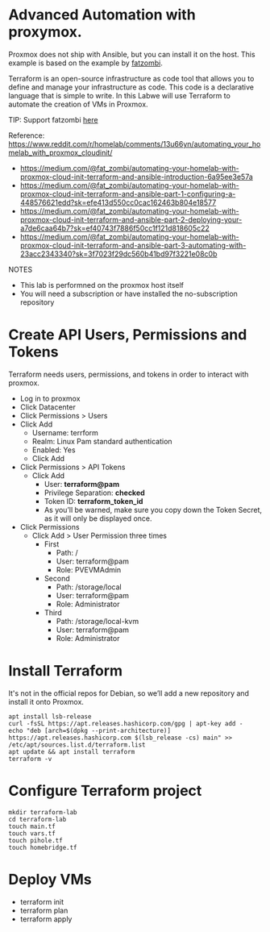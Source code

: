 # Advanced Automation with proxymox.
Proxmox does not ship with Ansible, but you can install it on the host. This example is based on the example by [fatzombi](https://medium.com/@fat_zombi).

Terraform is an open-source infrastructure as code tool that allows you to define and manage your infrastructure as code. This code is a declarative language that is simple to write. In this Labwe will use Terraform to automate the creation of VMs in Proxmox.

TIP: Support fatzombi [here](https://www.buymeacoffee.com/fatzombi)

Reference: https://www.reddit.com/r/homelab/comments/13u66yn/automating_your_homelab_with_proxmox_cloudinit/
- https://medium.com/@fat_zombi/automating-your-homelab-with-proxmox-cloud-init-terraform-and-ansible-introduction-6a95ee3e57a
- https://medium.com/@fat_zombi/automating-your-homelab-with-proxmox-cloud-init-terraform-and-ansible-part-1-configuring-a-448576621edd?sk=efe413d550cc0cac162463b804e18577
- https://medium.com/@fat_zombi/automating-your-homelab-with-proxmox-cloud-init-terraform-and-ansible-part-2-deploying-your-a7de6caa64b7?sk=ef40743f7886f50cc1f121d818605c22
- https://medium.com/@fat_zombi/automating-your-homelab-with-proxmox-cloud-init-terraform-and-ansible-part-3-automating-with-23acc2343340?sk=3f7023f29dc560b41bd97f3221e08c0b

NOTES
- This lab is performned on the proxmox host itself
- You will need a subscription or have installed the no-subscription repository

# Create API Users, Permissions and Tokens
Terraform needs users, permissions, and tokens in order to interact with proxmox.
- Log in to proxmox
- Click Datacenter
- Click Permissions > Users
- Click Add
  - Username: terrform
  - Realm: Linux Pam standard authentication
  - Enabled: Yes
  - Click Add 
- Click Permissions > API Tokens
  - Click Add
    - User: **terraform@pam**
    - Privilege Separation: **checked**
    - Token ID: **terraform_token_id**
    - As you’ll be warned, make sure you copy down the Token Secret, as it will only be displayed once.
- Click Permissions
  - Click Add > User Permission three times
    - First
      - Path: /
      - User: terraform@pam
      - Role: PVEVMAdmin
    - Second
      - Path: /storage/local
      - User: terraform@pam
      - Role: Administrator
    - Third
      - Path: /storage/local-kvm
      - User: terraform@pam
      - Role: Administrator

# Install Terraform
It's not in the official repos for Debian, so we’ll add a new repository and install it onto Proxmox.

~~~
apt install lsb-release
curl -fsSL https://apt.releases.hashicorp.com/gpg | apt-key add -
echo "deb [arch=$(dpkg --print-architecture)] https://apt.releases.hashicorp.com $(lsb_release -cs) main" >> /etc/apt/sources.list.d/terraform.list
apt update && apt install terraform
terraform -v
~~~

# Configure Terraform project
~~~
mkdir terraform-lab
cd terraform-lab
touch main.tf
touch vars.tf
touch pihole.tf
touch homebridge.tf
~~~
# Deploy VMs
- terraform init
- terraform plan
- terraform apply

